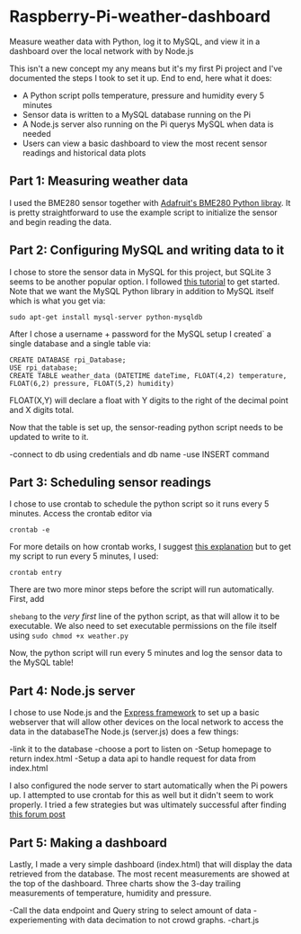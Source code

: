 # Raspberry-Pi-weather-dashboard
Measure weather data with Python, log it to MySQL, and view it in a dashboard over the local network with by Node.js

This isn't a new concept my any means but it's my first Pi project and I've documented the steps I took to set it up. End to end, here what it does:

- A Python script polls temperature, pressure and humidity every 5 minutes
- Sensor data is written to a MySQL database running on the Pi
- A Node.js server also running on the Pi querys MySQL when data is needed
- Users can view a basic dashboard to view the most recent sensor readings and historical data plots


## Part 1: Measuring weather data

I used the BME280 sensor together with [Adafruit's BME280 Python libray](https://github.com/adafruit/Adafruit_Python_BME280). It is pretty straightforward to use the example script to initialize the sensor and begin reading the data.

## Part 2: Configuring MySQL and writing data to it

I chose to store the sensor data in MySQL for this project, but SQLite 3 seems to be another popular option. I followed [this tutorial](http://raspberrywebserver.com/sql-databases/using-mysql-on-a-raspberry-pi.html) to get started.
Note that we want the MySQL Python library in addition to MySQL itself which is what you get via:

`sudo apt-get install mysql-server python-mysqldb`

After I chose a username + password for the MySQL setup I created` a single database and a single table via:

```
CREATE DATABASE rpi_Database;
USE rpi_database;
CREATE TABLE weather_data (DATETIME dateTime, FLOAT(4,2) temperature, FLOAT(6,2) pressure, FLOAT(5,2) humidity)
```

FLOAT(X,Y) will declare a float with Y digits to the right of the decimal point and X digits total.

Now that the table is set up, the sensor-reading python script needs to be updated to write to it.

-connect to db using credentials and db name
-use INSERT command


<find tutorial>

## Part 3: Scheduling sensor readings

I chose to use crontab to schedule the python script so it runs every 5 minutes. Access the crontab editor via

`crontab -e`

For more details on how crontab works, I suggest [this explanation](http://kvz.io/blog/2007/07/29/schedule-tasks-on-linux-using-crontab/) but to get my script to run every 5 minutes, I used:

`crontab entry`

There are two more minor steps before the script will run automatically. First, add

`shebang` to the _very first_ line of the python script, as that will allow it to be executable. We also need to set executable permissions on the file itself using `sudo chmod +x weather.py`

Now, the python script will run every 5 minutes and log the sensor data to the MySQL table!

## Part 4: Node.js server

I chose to use Node.js and the [Express framework](https://expressjs.com/en/starter/installing.html) to set up a basic webserver that will allow other devices on the local network to access the data in the databaseThe Node.js (server.js) does a few things:

-link it to the database
-choose a port to listen on
-Setup homepage to return index.html
-Setup a data api to handle request for data from index.html 

I also configured the node server to start automatically when the Pi powers up. I attempted to use crontab for this as well but it didn't seem to work properly. I tried a few strategies but was ultimately successful after finding [this forum post](https://www.raspberrypi.org/forums/viewtopic.php?f=63&t=138861)

## Part 5: Making a dashboard

Lastly, I made a very simple dashboard (index.html) that will display the data retrieved from the database. The most recent measurements are showed at the top of the dashboard. Three charts show the 3-day trailing measurements of temperature, humidity and pressure.

-Call the data endpoint and Query string to select amount of data
-experiementing with data decimation to not crowd graphs.
-chart.js  
